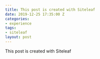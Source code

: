 ```yaml
---
title: This post is created with Siteleaf
date: 2019-12-25 17:35:00 Z
categories:
- experience
tags:
- siteleaf
layout: post
---
```


This post is created with Siteleaf